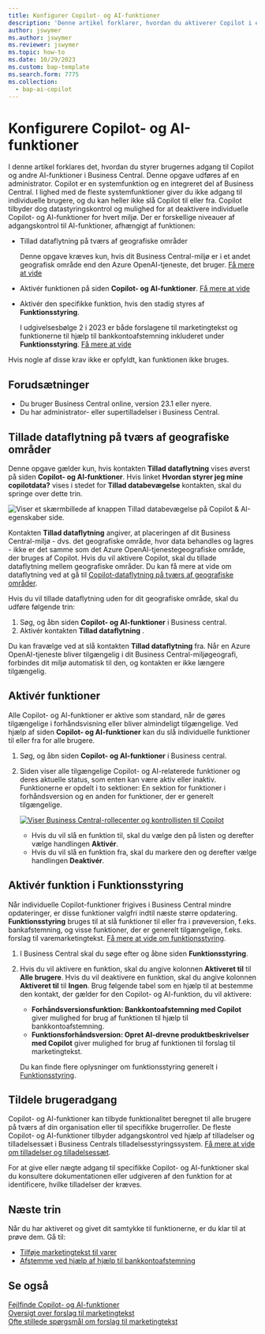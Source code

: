 ```yaml
---
title: Konfigurer Copilot- og AI-funktioner
description: 'Denne artikel forklarer, hvordan du aktiverer Copilot i et miljø.'
author: jswymer
ms.author: jswymer
ms.reviewer: jswymer
ms.topic: how-to
ms.date: 10/29/2023
ms.custom: bap-template
ms.search.form: 7775
ms.collection:
  - bap-ai-copilot
---
```


# <a name="configure-copilot-and-ai-capabilities"></a>Konfigurere Copilot- og AI-funktioner

<!--[!INCLUDE[ai-preview](includes/ai-preview.md)]-->

<!--This article explains how you can control the ability to create AI-powered item marketing text with Copilot for your organization. This task is done by an admin. There are two requirements that you must fulfill to make the feature available to users:-->

I denne artikel forklares det, hvordan du styrer brugernes adgang til Copilot og andre AI-funktioner i Business Central. Denne opgave udføres af en administrator. Copilot er en systemfunktion og en integreret del af Business Central. I lighed med de fleste systemfunktioner giver du ikke adgang til individuelle brugere, og du kan heller ikke slå Copilot til eller fra. Copilot tilbyder dog datastyringskontrol og mulighed for at deaktivere individuelle Copilot- og AI-funktioner for hvert miljø. Der er forskellige niveauer af adgangskontrol til AI-funktioner, afhængigt af funktionen:

- Tillad dataflytning på tværs af geografiske områder

  Denne opgave kræves kun, hvis dit Business Central-miljø er i et andet geografisk område end den Azure OpenAI-tjeneste, det bruger. [Få mere at vide](#allow-data-movement-across-geographies)

- Aktivér funktionen på siden **Copilot- og AI-funktioner**. [Få mere at vide](#activate-features)

- Aktivér den specifikke funktion, hvis den stadig styres af **Funktionsstyring**.

  I udgivelsesbølge 2 i 2023 er både forslagene til marketingtekst og funktionerne til hjælp til bankkontoafstemning inkluderet under **Funktionsstyring**. [Få mere at vide](#enable-feature-in-feature-management)

Hvis nogle af disse krav ikke er opfyldt, kan funktionen ikke bruges.

## <a name="prerequisites"></a>Forudsætninger

- Du bruger Business Central online, version 23.1 eller nyere. <!--[preview version](ai-preview-getstarted.md) of Business Central that's enabled for Copilot.-->
- Du har administrator- eller supertilladelser i Business Central.  <!--For more information, go to [Configure AI-powered item marketing text with Copilot](enable-ai.md).-->

## <a name="allow-data-movement-across-geographies"></a>Tillade dataflytning på tværs af geografiske områder

Denne opgave gælder kun, hvis kontakten **Tillad dataflytning** vises øverst på siden **Copilot- og AI-funktioner**. Hvis linket **Hvordan styrer jeg mine copilotdata?** vises i stedet for **Tillad databevægelse** kontakten, skal du springe over dette trin.

![Viser et skærmbillede af knappen Tillad databevægelse på Copilot & AI-egenskaber side.](media/allow-data-movement-v2.png)

Kontakten **Tillad dataflytning** angiver, at placeringen af dit Business Central-miljø - dvs. det geografiske område, hvor data behandles og lagres - ikke er det samme som det Azure OpenAI-tjenestegeografiske område, der bruges af Copilot. Hvis du vil aktivere Copilot, skal du tillade dataflytning mellem geografiske områder. Du kan få mere at vide om dataflytning ved at gå til [Copilot-dataflytning på tværs af geografiske områder](ai-copilot-data-movement.md). 

Hvis du vil tillade dataflytning uden for dit geografiske område, skal du udføre følgende trin:

1. Søg, og åbn siden **Copilot- og AI-funktioner** i Business central.
1. Aktivér kontakten **Tillad dataflytning** .

Du kan fravælge ved at slå kontakten  **Tillad dataflytning** fra. Når en Azure OpenAI-tjeneste bliver tilgængelig i dit Business Central-miljøgeografi, forbindes dit miljø automatisk til den, og kontakten er ikke længere tilgængelig. 


<!--
| Australia, United Kingdom, United States | Within the respective geographical region |
| Europe, France, Germany, Norway, Switzerland  | Sweden or Switzerland |
| Asia Pacific, Brazil, Canada, India, Japan, Singapore, South Africa, South Korea, United Arab Emirates  | United States |-->



<!--Note

If your environment is hosted in North America, Copilot will use an Azure OpenAI endpoint in North America to process your data.
If your environment is hosted in Europe, Copilot will use an Azure OpenAI endpoint in Europe to process your data.
If your environment is hosted anywhere else, Copilot will use an Azure OpenAI endpoint outside of the region in which the environment is hosted.
To opt in 

Copilot and other AI capabilities use Azure OpenAI Service.  and are provided by default to only those customers with environments that have United States as their geography for data processing and storage. While the Azure OpenAI Service is available in multiple geographies including Australia, Canada, United States, France, Japan and UK, Copilot does not follow the same regional rollout schedule.

Meanwhile, customers with environments outside the United States can use Copilot AI features by opting in to share relevant data with the Azure OpenAI Service in United States or Switzerland.

The information in the following table outlines the Azure OpenAI service that's used by the Copilot services based on the geography of their Dynamics 365 environment when they opt-in to share data.-->
## <a name="activate-features"></a>Aktivér funktioner

Alle Copilot- og AI-funktioner er aktive som standard, når de gøres tilgængelige i forhåndsvisning eller bliver almindeligt tilgængelige. Ved hjælp af siden **Copilot- og AI-funktioner** kan du slå individuelle funktioner til eller fra for alle brugere.

1. Søg, og åbn siden **Copilot- og AI-funktioner** i Business central.

1. Siden viser alle tilgængelige Copilot- og AI-relaterede funktioner og deres aktuelle status, som enten kan være aktiv eller inaktiv. Funktionerne er opdelt i to sektioner: En sektion for funktioner i forhåndsversion og en anden for funktioner, der er generelt tilgængelige. 

   [![Viser Business Central-rollecenter og kontrollisten til Copilot](media/copilot-and-ai-capabilties-page.svg)](media/copilot-and-ai-capabilties-page.svg#lightbox)

   - Hvis du vil slå en funktion til, skal du vælge den på listen og derefter vælge handlingen **Aktivér**.
   - Hvis du vil slå en funktion fra, skal du markere den og derefter vælge handlingen **Deaktivér**. 


## <a name="enable-feature-in-feature-management"></a>Aktivér funktion i Funktionsstyring

Når individuelle Copilot-funktioner frigives i Business Central mindre opdateringer, er disse funktioner valgfri indtil næste større opdatering. **Funktionsstyring** bruges til at slå funktioner til eller fra i prøveversion, f.eks. bankafstemning, og visse funktioner, der er generelt tilgængelige, f.eks. forslag til varemarketingtekst. [Få mere at vide om funktionsstyring](/dynamics365/business-central/dev-itpro/administration/feature-management).

1. I Business Central skal du søge efter og åbne siden **Funktionsstyring**.
2. Hvis du vil aktivere en funktion, skal du angive kolonnen **Aktiveret til** til **Alle brugere**. Hvis du vil deaktivere en funktion, skal du angive kolonnen **Aktiveret til** til **Ingen**. Brug følgende tabel som en hjælp til at bestemme den kontakt, der gælder for den Copilot- og AI-funktion, du vil aktivere:

   - **Forhåndsversionsfunktion: Bankkontoafstemning med Copilot** giver mulighed for brug af funktionen til hjælp til bankkontoafstemning.
   - **Funktionsforhåndsversion: Opret AI-drevne produktbeskrivelser med Copilot** giver mulighed for brug af funktionen til forslag til marketingtekst.

   Du kan finde flere oplysninger om funktionsstyring generelt i [Funktionsstyring](/dynamics365/business-central/dev-itpro/administration/feature-management).

## <a name="granting-user-access"></a>Tildele brugeradgang

Copilot- og AI-funktioner kan tilbyde funktionalitet beregnet til alle brugere på tværs af din organisation eller til specifikke brugerroller. De fleste Copilot- og AI-funktioner tilbyder adgangskontrol ved hjælp af tilladelser og tilladelsessæt i Business Centrals tilladelsesstyringssystem. [Få mere at vide om tilladelser og tilladelsessæt](ui-define-granular-permissions.md).

For at give eller nægte adgang til specifikke Copilot- og AI-funktioner skal du konsultere dokumentationen eller udgiveren af ​​den funktion for at identificere, hvilke tilladelser der kræves. 

## <a name="next-steps"></a>Næste trin

Når du har aktiveret og givet dit samtykke til funktionerne, er du klar til at prøve dem. Gå til:

- [Tilføje marketingtekst til varer](item-marketing-text.md) 
- [Afstemme ved hjælp af hjælp til bankkontoafstemning](bank-reconciliation-with-copilot.md) 

## <a name="see-also"></a>Se også

[Fejlfinde Copilot- og AI-funktioner](ai-copilot-troubleshooting.md)  
[Oversigt over forslag til marketingtekst](ai-overview.md)   
[Ofte stillede spørgsmål om forslag til marketingtekst](faqs-marketing-text.md)  
